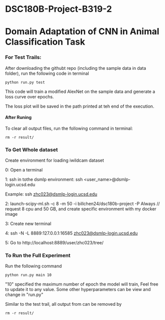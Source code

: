 # DSC180B-Project-B319-2
# Domain Adaptation of CNN in Animal Classification Task

### For Test Trails:
After downloading the githubt repo (including the sample data in data folder), run the following code in terminal
```
python run.py test
```
This code will train a modified AlexNet on the sample data and generate a loss curve over epochs.

The loss plot will be saved in the path printed at teh end of the execution.

#### After Runing
To clear all output files, run the following command in terminal:
```
rm -r result/
```


### To Get Whole dataset
Create environment for loading iwildcam dataset 

0: Open a terminal 

1: ssh in tothe dsmlp environment:
ssh <user_name>@dsmlp-login.ucsd.edu

Example: ssh zhc023@dsmlp-login.ucsd.edu

2: launch-scipy-ml.sh -c 8 -m 50 -i billchen24/dsc180b-project -P Always // request 8 cpu and 50 GB, and create specific environment with my docker image 

3: Create new terminal 

4: ssh -N -L 8889:127.0.0.1:16585 zhc023@dsmlp-login.ucsd.edu

5: Go to http://localhost:8889/user/zhc023/tree/ 

### To Run the Full Experiment
Run the following command
```
python run.py main 10
```
"10" specified the maximum number of epoch the model will train, Feel free to update it to any value.
Some other hyperparameters can be view and change in "run.py"

Similar to the test trail, all output from can be removed by 
```
rm -r result/
```